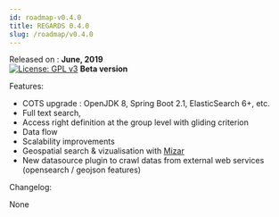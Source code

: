 ```yaml
---
id: roadmap-v0.4.0
title: REGARDS 0.4.0
slug: /roadmap/v0.4.0
---
```


Released on  : **June, 2019**  
[![License: GPL v3](https://img.shields.io/badge/License-GPLv3-blue.svg)](https://www.gnu.org/licenses/gpl-3.0) 
**Beta version**

Features:

   * COTS upgrade : OpenJDK 8, Spring Boot 2.1, ElasticSearch 6+, etc.
   * Full text search,
   * Access right definition at the group level with gliding criterion
   * Data flow
   * Scalability improvements
   * Geospatial search & vizualisation with [Mizar](https://github.com/MizarWeb)
   * New datasource plugin to crawl datas from external web services (opensearch / geojson features)

Changelog:

None
